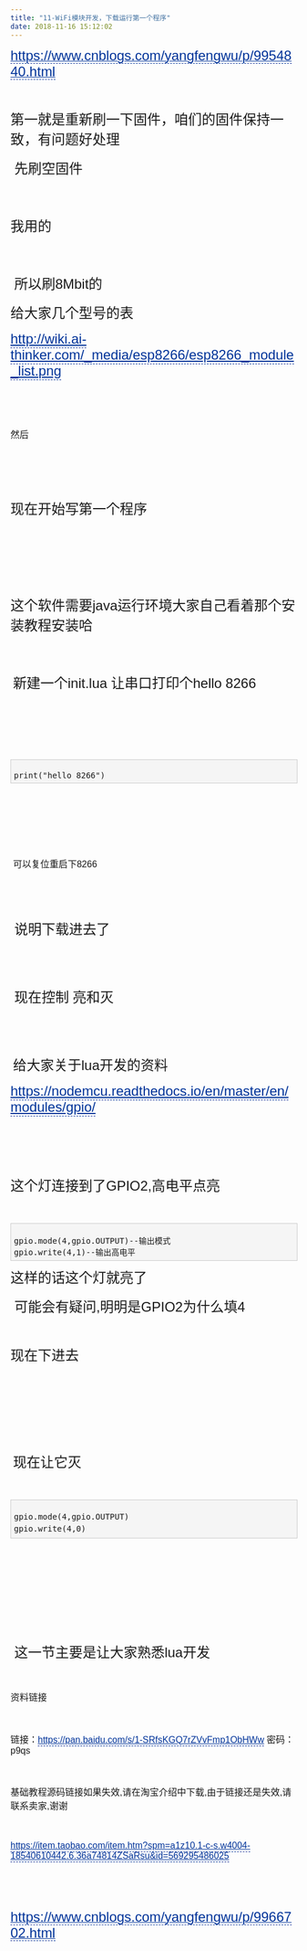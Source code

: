 ```yaml
---
title: "11-WiFi模块开发，下载运行第一个程序"
date: 2018-11-16 15:12:02
---
```


<p style="margin-top: 10px; margin-right: auto; margin-left: auto; font-family: Verdana, Geneva, Arial, Helvetica, sans-serif; font-size: 16px;"><a href="https://www.cnblogs.com/yangfengwu/p/9954840.html" target="_blank" style="color: rgb(0, 51, 153); padding-bottom: 2px; border-bottom: 1px dashed rgb(0, 51, 153);"><span style="font-size: 18pt;">https://www.cnblogs.com/yangfengwu/p/9954840.html</span></a></p><p style="margin-top: 10px; margin-right: auto; margin-left: auto; font-family: Verdana, Geneva, Arial, Helvetica, sans-serif; font-size: 16px;"> </p><p style="margin-top: 10px; margin-right: auto; margin-left: auto; font-family: Verdana, Geneva, Arial, Helvetica, sans-serif; font-size: 16px;"><span style="font-size: 18pt;">第一就是重新刷一下固件，咱们的固件保持一致，有问题好处理</span></p><p style="margin-top: 10px; margin-right: auto; margin-left: auto; font-family: Verdana, Geneva, Arial, Helvetica, sans-serif; font-size: 16px;"><span style="font-size: 18pt;"> 先刷空固件</span></p><p style="margin-top: 10px; margin-right: auto; margin-left: auto; font-family: Verdana, Geneva, Arial, Helvetica, sans-serif; font-size: 16px;"><img src="https://img2018.cnblogs.com/blog/819239/201811/819239-20181115223103970-310749284.png" alt="" style="max-width: 900px; height: auto;"></p><p style="margin-top: 10px; margin-right: auto; margin-left: auto; font-family: Verdana, Geneva, Arial, Helvetica, sans-serif; font-size: 16px;"> </p><p style="margin-top: 10px; margin-right: auto; margin-left: auto; font-family: Verdana, Geneva, Arial, Helvetica, sans-serif; font-size: 16px;"><span style="font-size: 18pt;">我用的</span></p><p style="margin-top: 10px; margin-right: auto; margin-left: auto; font-family: Verdana, Geneva, Arial, Helvetica, sans-serif; font-size: 16px;"><img src="https://img2018.cnblogs.com/blog/819239/201811/819239-20181115223142716-2028865788.png" alt="" style="max-width: 900px; height: auto;"></p><p style="margin-top: 10px; margin-right: auto; margin-left: auto; font-family: Verdana, Geneva, Arial, Helvetica, sans-serif; font-size: 16px;"> </p><p style="margin-top: 10px; margin-right: auto; margin-left: auto; font-family: Verdana, Geneva, Arial, Helvetica, sans-serif; font-size: 16px;"><span style="font-size: 18pt;"> 所以刷8Mbit的</span></p><p style="margin-top: 10px; margin-right: auto; margin-left: auto; font-family: Verdana, Geneva, Arial, Helvetica, sans-serif; font-size: 16px;"><span style="font-size: 18pt;">给大家几个型号的表</span></p><p style="margin-top: 10px; margin-right: auto; margin-left: auto; font-family: Verdana, Geneva, Arial, Helvetica, sans-serif; font-size: 16px;"><span style="font-size: 18pt;"><a href="http://wiki.ai-thinker.com/_media/esp8266/esp8266_module_list.png" target="_blank" style="color: rgb(0, 51, 153); padding-bottom: 2px; border-bottom: 1px dashed rgb(0, 51, 153);">http://wiki.ai-thinker.com/_media/esp8266/esp8266_module_list.png</a></span></p><p style="margin-top: 10px; margin-right: auto; margin-left: auto; font-family: Verdana, Geneva, Arial, Helvetica, sans-serif; font-size: 16px;"> </p><p style="margin-top: 10px; margin-right: auto; margin-left: auto; font-family: Verdana, Geneva, Arial, Helvetica, sans-serif; font-size: 16px;"> <img src="https://img2018.cnblogs.com/blog/819239/201811/819239-20181115223257144-264280759.png" alt="" style="max-width: 900px; height: auto;"></p><p style="margin-top: 10px; margin-right: auto; margin-left: auto; font-family: Verdana, Geneva, Arial, Helvetica, sans-serif; font-size: 16px;">然后</p><p style="margin-top: 10px; margin-right: auto; margin-left: auto; font-family: Verdana, Geneva, Arial, Helvetica, sans-serif; font-size: 16px;"><img src="https://img2018.cnblogs.com/blog/819239/201811/819239-20181115223510362-112337911.png" alt="" style="max-width: 900px; height: auto;"></p><p style="margin-top: 10px; margin-right: auto; margin-left: auto; font-family: Verdana, Geneva, Arial, Helvetica, sans-serif; font-size: 16px;"> </p><p style="margin-top: 10px; margin-right: auto; margin-left: auto; font-family: Verdana, Geneva, Arial, Helvetica, sans-serif; font-size: 16px;"> </p><p style="margin-top: 10px; margin-right: auto; margin-left: auto; font-family: Verdana, Geneva, Arial, Helvetica, sans-serif; font-size: 16px;"><span style="font-size: 18pt;">现在开始写第一个程序</span></p><p style="margin-top: 10px; margin-right: auto; margin-left: auto; font-family: Verdana, Geneva, Arial, Helvetica, sans-serif; font-size: 16px;"><img src="https://img2018.cnblogs.com/blog/819239/201811/819239-20181115222440804-1267501263.png" alt="" style="max-width: 900px; height: auto;"></p><p style="margin-top: 10px; margin-right: auto; margin-left: auto; font-family: Verdana, Geneva, Arial, Helvetica, sans-serif; font-size: 16px;"> <img src="https://img2018.cnblogs.com/blog/819239/201811/819239-20181115223953799-1376755348.png" alt="" style="max-width: 900px; height: auto;"></p><p style="margin-top: 10px; margin-right: auto; margin-left: auto; font-family: Verdana, Geneva, Arial, Helvetica, sans-serif; font-size: 16px;"> </p><p style="margin-top: 10px; margin-right: auto; margin-left: auto; font-family: Verdana, Geneva, Arial, Helvetica, sans-serif; font-size: 16px;"> </p><p style="margin-top: 10px; margin-right: auto; margin-left: auto; font-family: Verdana, Geneva, Arial, Helvetica, sans-serif; font-size: 16px;"><span style="font-size: 18pt;">这个软件需要java运行环境大家自己看着那个安装教程安装哈</span></p><p style="margin-top: 10px; margin-right: auto; margin-left: auto; font-family: Verdana, Geneva, Arial, Helvetica, sans-serif; font-size: 16px;"><img src="https://img2018.cnblogs.com/blog/819239/201811/819239-20181115223936013-490866638.png" alt="" style="max-width: 900px; height: auto;"></p><p style="margin-top: 10px; margin-right: auto; margin-left: auto; font-family: Verdana, Geneva, Arial, Helvetica, sans-serif; font-size: 16px;"> </p><p style="margin-top: 10px; margin-right: auto; margin-left: auto; font-family: Verdana, Geneva, Arial, Helvetica, sans-serif; font-size: 16px;"> <span style="font-size: 18pt;">新建一个init.lua 让串口打印个hello 8266</span></p><p style="margin-top: 10px; margin-right: auto; margin-left: auto; font-family: Verdana, Geneva, Arial, Helvetica, sans-serif; font-size: 16px;"> <img src="https://img2018.cnblogs.com/blog/819239/201811/819239-20181115224104972-608786476.png" alt="" style="max-width: 900px; height: auto;"></p><p style="margin-top: 10px; margin-right: auto; margin-left: auto; font-family: Verdana, Geneva, Arial, Helvetica, sans-serif; font-size: 16px;"> </p><p style="margin-top: 10px; margin-right: auto; margin-left: auto; font-family: Verdana, Geneva, Arial, Helvetica, sans-serif; font-size: 16px;"> </p><div class="cnblogs_code" style="background-color: rgb(245, 245, 245); border: 1px solid rgb(204, 204, 204); padding: 5px; overflow: auto; margin: 5px 0px; font-family: "Courier New" !important; font-size: 12px !important;"><pre style="margin-bottom: 0px; font-family: "Courier New" !important; font-size: 12px !important;">print("hello 8266")</pre></div><p style="margin-top: 10px; margin-right: auto; margin-left: auto; font-family: Verdana, Geneva, Arial, Helvetica, sans-serif; font-size: 16px;"><img src="https://img2018.cnblogs.com/blog/819239/201811/819239-20181115224201819-1800253234.png" alt="" style="max-width: 900px; height: auto;"></p><p style="margin-top: 10px; margin-right: auto; margin-left: auto; font-family: Verdana, Geneva, Arial, Helvetica, sans-serif; font-size: 16px;"> </p><p style="margin-top: 10px; margin-right: auto; margin-left: auto; font-family: Verdana, Geneva, Arial, Helvetica, sans-serif; font-size: 16px;"> <img src="https://img2018.cnblogs.com/blog/819239/201811/819239-20181115224222607-1899022850.png" alt="" style="max-width: 900px; height: auto;"></p><p style="margin-top: 10px; margin-right: auto; margin-left: auto; font-family: Verdana, Geneva, Arial, Helvetica, sans-serif; font-size: 16px;"> </p><p style="margin-top: 10px; margin-right: auto; margin-left: auto; font-family: Verdana, Geneva, Arial, Helvetica, sans-serif; font-size: 16px;"> 可以复位重启下8266</p><p style="margin-top: 10px; margin-right: auto; margin-left: auto; font-family: Verdana, Geneva, Arial, Helvetica, sans-serif; font-size: 16px;"> <img src="https://img2018.cnblogs.com/blog/819239/201811/819239-20181115224332637-2021192826.png" alt="" style="max-width: 900px; height: auto;"></p><p style="margin-top: 10px; margin-right: auto; margin-left: auto; font-family: Verdana, Geneva, Arial, Helvetica, sans-serif; font-size: 16px;"> </p><p style="margin-top: 10px; margin-right: auto; margin-left: auto; font-family: Verdana, Geneva, Arial, Helvetica, sans-serif; font-size: 16px;"><span style="font-size: 18pt;"> 说明下载进去了</span></p><p style="margin-top: 10px; margin-right: auto; margin-left: auto; font-family: Verdana, Geneva, Arial, Helvetica, sans-serif; font-size: 16px;"> <img src="https://img2018.cnblogs.com/blog/819239/201811/819239-20181115224348549-1125787336.png" alt="" style="max-width: 900px; height: auto;"></p><p style="margin-top: 10px; margin-right: auto; margin-left: auto; font-family: Verdana, Geneva, Arial, Helvetica, sans-serif; font-size: 16px;"> </p><p style="margin-top: 10px; margin-right: auto; margin-left: auto; font-family: Verdana, Geneva, Arial, Helvetica, sans-serif; font-size: 16px;"><span style="font-size: 18pt;"> 现在控制 亮和灭</span></p><p style="margin-top: 10px; margin-right: auto; margin-left: auto; font-family: Verdana, Geneva, Arial, Helvetica, sans-serif; font-size: 16px;"> <img src="https://img2018.cnblogs.com/blog/819239/201811/819239-20181115224517552-16253821.png" alt="" style="max-width: 900px; height: auto;"></p><p style="margin-top: 10px; margin-right: auto; margin-left: auto; font-family: Verdana, Geneva, Arial, Helvetica, sans-serif; font-size: 16px;"> </p><p style="margin-top: 10px; margin-right: auto; margin-left: auto; font-family: Verdana, Geneva, Arial, Helvetica, sans-serif; font-size: 16px;"> <span style="font-size: 18pt;">给大家关于lua开发的资料</span></p><p style="margin-top: 10px; margin-right: auto; margin-left: auto; font-family: Verdana, Geneva, Arial, Helvetica, sans-serif; font-size: 16px;"><span style="font-size: 18pt;"><a href="https://nodemcu.readthedocs.io/en/master/en/modules/gpio/" target="_blank" style="color: rgb(0, 51, 153); padding-bottom: 2px; border-bottom: 1px dashed rgb(0, 51, 153);">https://nodemcu.readthedocs.io/en/master/en/modules/gpio/</a></span></p><p style="margin-top: 10px; margin-right: auto; margin-left: auto; font-family: Verdana, Geneva, Arial, Helvetica, sans-serif; font-size: 16px;"><span style="font-size: 18pt;"> </span></p><p style="margin-top: 10px; margin-right: auto; margin-left: auto; font-family: Verdana, Geneva, Arial, Helvetica, sans-serif; font-size: 16px;"><span style="font-size: 18pt;"> </span></p><p style="margin-top: 10px; margin-right: auto; margin-left: auto; font-family: Verdana, Geneva, Arial, Helvetica, sans-serif; font-size: 16px;"><span style="font-size: 18pt;">这个灯连接到了GPIO2,高电平点亮</span></p><p style="margin-top: 10px; margin-right: auto; margin-left: auto; font-family: Verdana, Geneva, Arial, Helvetica, sans-serif; font-size: 16px;"> </p><div class="cnblogs_code" style="background-color: rgb(245, 245, 245); border: 1px solid rgb(204, 204, 204); padding: 5px; overflow: auto; margin: 5px 0px; font-family: "Courier New" !important; font-size: 12px !important;"><pre style="margin-bottom: 0px; font-family: "Courier New" !important; font-size: 12px !important;">gpio.mode(4,gpio.OUTPUT)--输出模式
gpio.write(4,1)--输出高电平  </pre></div><p style="margin-top: 10px; margin-right: auto; margin-left: auto; font-family: Verdana, Geneva, Arial, Helvetica, sans-serif; font-size: 16px;"><span style="font-size: 18pt;">这样的话这个灯就亮了</span></p><p style="margin-top: 10px; margin-right: auto; margin-left: auto; font-family: Verdana, Geneva, Arial, Helvetica, sans-serif; font-size: 16px;"><span style="font-size: 18pt;"> 可能会有疑问,明明是GPIO2为什么填4</span></p><p style="margin-top: 10px; margin-right: auto; margin-left: auto; font-family: Verdana, Geneva, Arial, Helvetica, sans-serif; font-size: 16px;"> <img src="https://img2018.cnblogs.com/blog/819239/201811/819239-20181115224841244-2138768655.png" alt="" style="max-width: 900px; height: auto;"></p><p style="margin-top: 10px; margin-right: auto; margin-left: auto; font-family: Verdana, Geneva, Arial, Helvetica, sans-serif; font-size: 16px;"><span style="font-size: 18pt;">现在下进去</span></p><p style="margin-top: 10px; margin-right: auto; margin-left: auto; font-family: Verdana, Geneva, Arial, Helvetica, sans-serif; font-size: 16px;"> <img src="https://img2018.cnblogs.com/blog/819239/201811/819239-20181115224936857-1991701456.png" alt="" style="max-width: 900px; height: auto;"></p><p style="margin-top: 10px; margin-right: auto; margin-left: auto; font-family: Verdana, Geneva, Arial, Helvetica, sans-serif; font-size: 16px;"> </p><p style="margin-top: 10px; margin-right: auto; margin-left: auto; font-family: Verdana, Geneva, Arial, Helvetica, sans-serif; font-size: 16px;"> <img src="https://img2018.cnblogs.com/blog/819239/201811/819239-20181115225003256-732343609.png" alt="" style="max-width: 900px; height: auto;"></p><p style="margin-top: 10px; margin-right: auto; margin-left: auto; font-family: Verdana, Geneva, Arial, Helvetica, sans-serif; font-size: 16px;"> </p><p style="margin-top: 10px; margin-right: auto; margin-left: auto; font-family: Verdana, Geneva, Arial, Helvetica, sans-serif; font-size: 16px;"> <span style="font-size: 18pt;">现在让它灭</span></p><p style="margin-top: 10px; margin-right: auto; margin-left: auto; font-family: Verdana, Geneva, Arial, Helvetica, sans-serif; font-size: 16px;"> </p><div class="cnblogs_code" style="background-color: rgb(245, 245, 245); border: 1px solid rgb(204, 204, 204); padding: 5px; overflow: auto; margin: 5px 0px; font-family: "Courier New" !important; font-size: 12px !important;"><pre style="margin-bottom: 0px; font-family: "Courier New" !important; font-size: 12px !important;">gpio.mode(4<span style="line-height: 1.5 !important;">,gpio.OUTPUT)
gpio.write(4,0) </span></pre></div><p style="margin-top: 10px; margin-right: auto; margin-left: auto; font-family: Verdana, Geneva, Arial, Helvetica, sans-serif; font-size: 16px;"> </p><p style="margin-top: 10px; margin-right: auto; margin-left: auto; font-family: Verdana, Geneva, Arial, Helvetica, sans-serif; font-size: 16px;"> <img src="https://img2018.cnblogs.com/blog/819239/201811/819239-20181115225106275-1876718586.png" alt="" style="max-width: 900px; height: auto;"></p><p style="margin-top: 10px; margin-right: auto; margin-left: auto; font-family: Verdana, Geneva, Arial, Helvetica, sans-serif; font-size: 16px;"> </p><p style="margin-top: 10px; margin-right: auto; margin-left: auto; font-family: Verdana, Geneva, Arial, Helvetica, sans-serif; font-size: 16px;"> <img src="https://img2018.cnblogs.com/blog/819239/201811/819239-20181115225118781-520422945.png" alt="" style="max-width: 900px; height: auto;"></p><p style="margin-top: 10px; margin-right: auto; margin-left: auto; font-family: Verdana, Geneva, Arial, Helvetica, sans-serif; font-size: 16px;"> </p><p style="margin-top: 10px; margin-right: auto; margin-left: auto; font-family: Verdana, Geneva, Arial, Helvetica, sans-serif; font-size: 16px;"><span style="font-size: 18pt;"> 这一节主要是让大家熟悉lua开发</span></p><p style="margin-top: 10px; margin-right: auto; margin-left: auto; font-family: Verdana, Geneva, Arial, Helvetica, sans-serif; font-size: 16px;"> </p><p style="margin-top: 10px; margin-right: auto; margin-left: auto; font-family: Verdana, Geneva, Arial, Helvetica, sans-serif; font-size: 16px;">资料链接</p><p style="margin-top: 10px; margin-right: auto; margin-left: auto; font-family: Verdana, Geneva, Arial, Helvetica, sans-serif; font-size: 16px;"> </p><p style="margin-top: 10px; margin-right: auto; margin-left: auto; font-family: Verdana, Geneva, Arial, Helvetica, sans-serif; font-size: 16px;">链接：<a href="https://pan.baidu.com/s/1-SRfsKGQ7rZVvFmp1ObHWw" target="_blank" style="color: rgb(0, 51, 153); padding-bottom: 2px; border-bottom: 1px dashed rgb(0, 51, 153);">https://pan.baidu.com/s/1-SRfsKGQ7rZVvFmp1ObHWw</a> 密码：p9qs</p><p style="margin-top: 10px; margin-right: auto; margin-left: auto; font-family: Verdana, Geneva, Arial, Helvetica, sans-serif; font-size: 16px;"> </p><p style="margin-top: 10px; margin-right: auto; margin-left: auto; font-family: Verdana, Geneva, Arial, Helvetica, sans-serif; font-size: 16px;">基础教程源码链接如果失效,请在淘宝介绍中下载,由于链接还是失效,请联系卖家,谢谢</p><p style="margin-top: 10px; margin-right: auto; margin-left: auto; font-family: Verdana, Geneva, Arial, Helvetica, sans-serif; font-size: 16px;"> </p><p style="margin-top: 10px; margin-right: auto; margin-left: auto; font-family: Verdana, Geneva, Arial, Helvetica, sans-serif; font-size: 16px;"><a href="https://item.taobao.com/item.htm?spm=a1z10.1-c-s.w4004-18540610442.6.36a74814ZSaRsu&id=569295486025" target="_blank" style="color: rgb(0, 51, 153); padding-bottom: 2px; border-bottom: 1px dashed rgb(0, 51, 153);">https://item.taobao.com/item.htm?spm=a1z10.1-c-s.w4004-18540610442.6.36a74814ZSaRsu&id=569295486025</a></p><p style="margin-top: 10px; margin-right: auto; margin-left: auto; font-family: Verdana, Geneva, Arial, Helvetica, sans-serif; font-size: 16px;"> </p><p style="margin-top: 10px; margin-right: auto; margin-left: auto; font-family: Verdana, Geneva, Arial, Helvetica, sans-serif; font-size: 16px;"> </p><p style="margin-top: 10px; margin-right: auto; margin-left: auto; font-family: Verdana, Geneva, Arial, Helvetica, sans-serif; font-size: 16px;"><a href="https://www.cnblogs.com/yangfengwu/p/9966702.html" target="_blank" style="color: rgb(0, 51, 153); padding-bottom: 2px; border-bottom: 1px dashed rgb(0, 51, 153);"><span style="font-size: 18pt;">https://www.cnblogs.com/yangfengwu/p/9966702.html</span></a></p>
